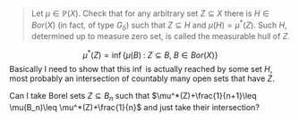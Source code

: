 > Let $\mu\in \mathbb{P}(X)$. Check that for any arbitrary set $Z\subseteq X$ there is $H\in Bor(X)$ (in fact, of type $G_\delta$) such that $Z\subseteq H$ and $\mu(H)=\mu^*(Z)$. Such $H$, determined up to measure zero set, is called the measurable hull of $Z$. 

$$\mu^*(Z)=\inf\{\mu(B)\;:\;Z\subseteq B,\;B\in Bor(X)\}$$
Basically I need to show that this $\inf$ is actually reached by some set $H$, most probably an intersection of countably many open sets that have $Z$. 

Can I take Borel sets $Z\subseteq B_n$ such that $\mu^*(Z)+\frac{1}{n+1}\leq \mu(B_n)\leq \mu^*(Z)+\frac{1}{n}$ and just take their intersection?